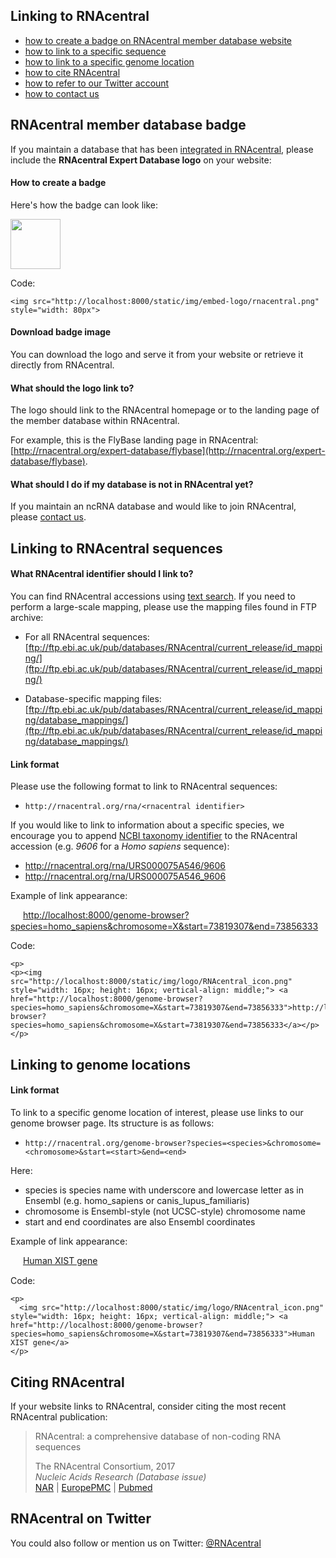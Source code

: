 
## Linking to RNAcentral <a style="cursor: pointer" id="link-to-rnacentral" ng-click="scrollTo('link-to-rnacentral')" name="link-to-rnacentral" class="text-muted smaller"><i class="fa fa-link"></i></a>

 * <a href="" ng-click="scrollTo('link-to-sequence')">how to create a badge on RNAcentral member database website</a>
 * <a href="" ng-click="scrollTo('link-to-genome-location')">how to link to a specific sequence</a>
 * <a href="" ng-click="scrollTo('expert-database-badge')">how to link to a specific genome location</a>
 * <a href="" ng-click="scrollTo('expert-database-badge')">how to cite RNAcentral</a>
 * <a href="" ng-click="scrollTo('expert-database-badge')">how to refer to our Twitter account</a>
 * <a href="rnacentral.org/contact">how to contact us</a>

## RNAcentral member database badge <a style="cursor: pointer" id="expert-database-badge" ng-click="scrollTo('expert-database-badge')" name="expert-database-badge" class="text-muted smaller"><i class="fa fa-link"></i></a>

If you maintain a database that has been [integrated in RNAcentral](/expert-databases),
please include the **RNAcentral Expert Database logo** on your website:

#### How to create a badge

Here's how the badge can look like:

<img src="http://localhost:8000/static/img/embed-logo/rnacentral.png" style="width: 80px">

Code:

```
<img src="http://localhost:8000/static/img/embed-logo/rnacentral.png" style="width: 80px">
```

#### Download badge image

You can download the logo and serve it from your website or retrieve it directly from RNAcentral.

#### What should the logo link to?

The logo should link to the RNAcentral homepage or to the landing page of the member database within RNAcentral.

For example, this is the FlyBase landing page in RNAcentral: [http://rnacentral.org/expert-database/flybase](http://rnacentral.org/expert-database/flybase).

#### What should I do if my database is not in RNAcentral yet?

If you maintain an ncRNA database and would like to join RNAcentral,
please <a href="http://rnacentral.org/contact">contact us</a>.

## Linking to RNAcentral sequences <a style="cursor: pointer" id="link-to-sequence" ng-click="scrollTo('link-to-sequence')" name="link-to-sequence" class="text-muted smaller"><i class="fa fa-link"></i></a>

#### What RNAcentral identifier should I link to?

You can find RNAcentral accessions using [text search](/help/text-search). If you need to perform a large-scale mapping,
please use the mapping files found in FTP archive:

* For all RNAcentral sequences:
  [ftp://ftp.ebi.ac.uk/pub/databases/RNAcentral/current_release/id_mapping/](ftp://ftp.ebi.ac.uk/pub/databases/RNAcentral/current_release/id_mapping/)

* Database-specific mapping files:
  [ftp://ftp.ebi.ac.uk/pub/databases/RNAcentral/current_release/id_mapping/database_mappings/](ftp://ftp.ebi.ac.uk/pub/databases/RNAcentral/current_release/id_mapping/database_mappings/)

#### Link format

Please use the following format to link to RNAcentral sequences:

* `http://rnacentral.org/rna/<rnacentral identifier>`

If you would like to link to information about a specific species,
we encourage you to append [NCBI taxonomy identifier](https://www.ncbi.nlm.nih.gov/taxonomy)
to the RNAcentral accession (e.g. *9606* for a *Homo sapiens* sequence):

* http://rnacentral.org/rna/URS000075A546/9606
* http://rnacentral.org/rna/URS000075A546_9606

Example of link appearance:

<p>
<p><img src="http://localhost:8000/static/img/logo/RNAcentral_icon.png" style="width: 16px; height: 16px; vertical-align: middle;"> <a href="http://localhost:8000/genome-browser?species=homo_sapiens&chromosome=X&start=73819307&end=73856333">http://localhost:8000/genome-browser?species=homo_sapiens&chromosome=X&start=73819307&end=73856333</a></p>
</p>

Code:

```
<p>
<p><img src="http://localhost:8000/static/img/logo/RNAcentral_icon.png" style="width: 16px; height: 16px; vertical-align: middle;"> <a href="http://localhost:8000/genome-browser?species=homo_sapiens&chromosome=X&start=73819307&end=73856333">http://localhost:8000/genome-browser?species=homo_sapiens&chromosome=X&start=73819307&end=73856333</a></p>
</p>
```

## Linking to genome locations <a style="cursor: pointer" id="link-to-genome-location" ng-click="scrollTo('link-to-genome-location')" name="link-to-genome-location" class="text-muted smaller"><i class="fa fa-link"></i></a>

#### Link format

To link to a specific genome location of interest, please use links to our genome browser page. Its structure is as follows:

* `http://rnacentral.org/genome-browser?species=<species>&chromosome=<chromosome>&start=<start>&end=<end>`

Here:
* species is species name with underscore and lowercase letter as in Ensembl (e.g. homo_sapiens or canis_lupus_familiaris)
* chromosome is Ensembl-style (not UCSC-style) chromosome name
* start and end coordinates are also Ensembl coordinates

Example of link appearance:

<p><img src="http://localhost:8000/static/img/logo/RNAcentral_icon.png" style="width: 16px; height: 16px; vertical-align: middle;"> <a href="http://rnacentral.org/genome-browser?species=homo_sapiens&chromosome=X&start=73819307&end=73856333">Human XIST gene</a></p>

Code:

```
<p>
  <img src="http://localhost:8000/static/img/logo/RNAcentral_icon.png" style="width: 16px; height: 16px; vertical-align: middle;"> <a href="http://localhost:8000/genome-browser?species=homo_sapiens&chromosome=X&start=73819307&end=73856333">Human XIST gene</a>
</p>
```

## Citing RNAcentral

If your website links to RNAcentral, consider citing the most recent
RNAcentral publication:

<blockquote class="callout-info">
  <p>RNAcentral: a comprehensive database of non-coding RNA sequences</p>
  <footer>The RNAcentral Consortium, 2017</footer>
  <footer><em>Nucleic Acids Research (Database issue)</em></footer>
  <a href="http://nar.oxfordjournals.org/content/45/D1/D128.full">NAR</a> |
  <a href="http://europepmc.org/abstract/MED/27794554">EuropePMC</a> |
  <a href="http://www.ncbi.nlm.nih.gov/pubmed/27794554">Pubmed</a>
</blockquote>

## RNAcentral on Twitter

You could also follow or mention us on Twitter: <a href="https://twitter.com/RNAcentral">@RNAcentral</a>
